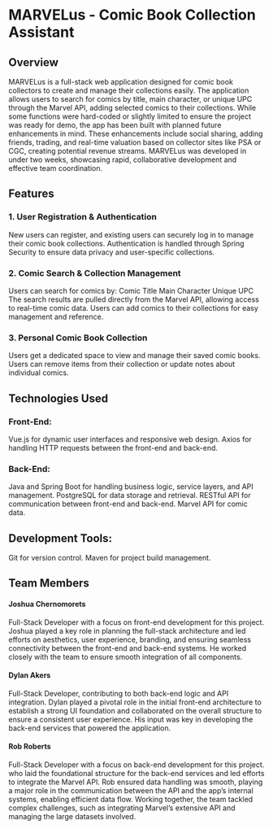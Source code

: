 # MARVELus - Comic Book Collection Assistant
## Overview
MARVELus is a full-stack web application designed for comic book collectors to create and manage their collections easily. The application allows users to search for comics by title, main character, or unique UPC through the Marvel API, adding selected comics to their collections. While some functions were hard-coded or slightly limited to ensure the project was ready for demo, the app has been built with planned future enhancements in mind. These enhancements include social sharing, adding friends, trading, and real-time valuation based on collector sites like PSA or CGC, creating potential revenue streams. MARVELus was developed in under two weeks, showcasing rapid, collaborative development and effective team coordination.

## Features
### 1. User Registration & Authentication
New users can register, and existing users can securely log in to manage their comic book collections.
Authentication is handled through Spring Security to ensure data privacy and user-specific collections.
### 2. Comic Search & Collection Management
Users can search for comics by:
Comic Title
Main Character
Unique UPC
The search results are pulled directly from the Marvel API, allowing access to real-time comic data.
Users can add comics to their collections for easy management and reference.
### 3. Personal Comic Book Collection
Users get a dedicated space to view and manage their saved comic books.
Users can remove items from their collection or update notes about individual comics.
## Technologies Used
### Front-End:

Vue.js for dynamic user interfaces and responsive web design.
Axios for handling HTTP requests between the front-end and back-end.
### Back-End:

Java and Spring Boot for handling business logic, service layers, and API management.
PostgreSQL for data storage and retrieval.
RESTful API for communication between front-end and back-end.
Marvel API for comic data.
## Development Tools:

Git for version control.
Maven for project build management.
## Team Members
#### Joshua Chernomorets
Full-Stack Developer with a focus on front-end development for this project. Joshua played a key role in planning the full-stack architecture and led efforts on aesthetics, user experience, branding, and ensuring seamless connectivity between the front-end and back-end systems. He worked closely with the team to ensure smooth integration of all components.
#### Dylan Akers
Full-Stack Developer, contributing to both back-end logic and API integration. Dylan played a pivotal role in the initial front-end architecture to establish a strong UI foundation and collaborated on the overall structure to ensure a consistent user experience. His input was key in developing the back-end services that powered the application.
#### Rob Roberts
Full-Stack Developer with a focus on back-end development for this project. who laid the foundational structure for the back-end services and led efforts to integrate the Marvel API. Rob ensured data handling was smooth, playing a major role in the communication between the API and the app’s internal systems, enabling efficient data flow.
Working together, the team tackled complex challenges, such as integrating Marvel’s extensive API and managing the large datasets involved.
